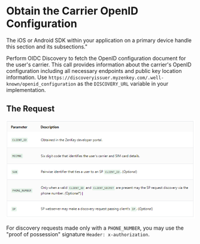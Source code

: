 # Obtain the Carrier OpenID Configuration

The iOS or Android SDK within your application on a primary device handle this section and its subsections."

Perform OIDC Discovery to fetch the OpenID configuration document for the user's carrier. This call provides information about the carrier's OpenID configuration including all necessary endpoints and public key location information. Use `https://discoveryissuer.myzenkey.com/.well-known/openid_configuration` as the  `DISCOVERY_URL` variable in your implementation. 

## The Request

![carrier-open-id-request](carrier-open-id-request.png)

For discovery requests made only with a `PHONE_NUMBER`, you may use the "proof of possession" signature `Header: x-authorization`.